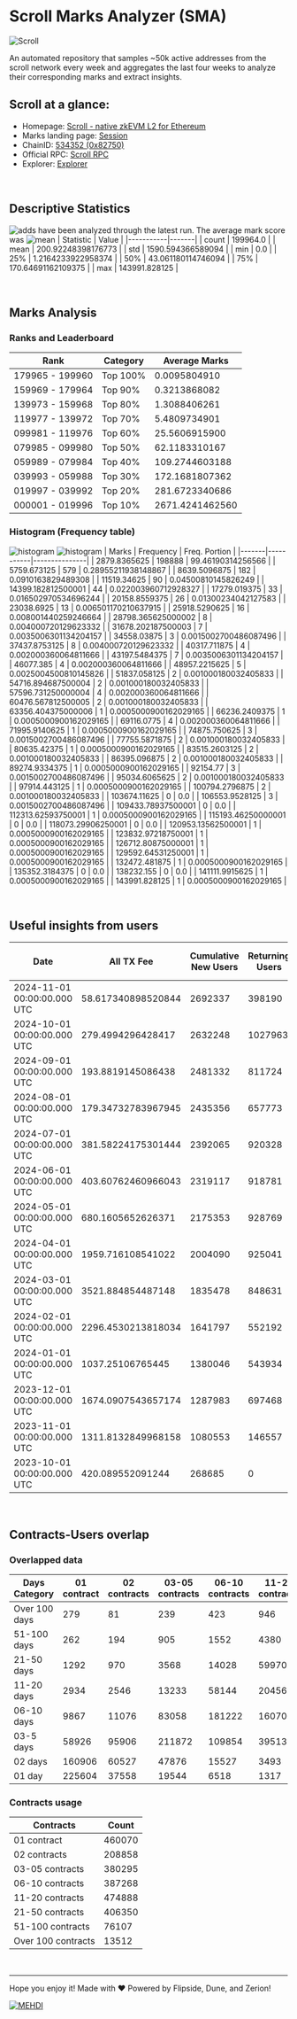 # Scroll Marks Analyzer (SMA)

![Scroll](https://chain-icons.s3.amazonaws.com/scroll.png)

An automated repository that samples ~50k active addresses from the scroll network every week and aggregates the last four weeks to analyze their corresponding marks and extract insights.

## Scroll at a glance:

* Homepage: [Scroll - native zkEVM L2 for Ethereum](https://scroll.io/)
* Marks landing page: [Session](https://scroll.io/sessions)
* ChainID: [534352 (0x82750)](https://chainlist.org/?search=scroll)
* Official RPC: [Scroll RPC](https://rpc.scroll.io)
* Explorer: [Explorer](https://scrollscan.com)

<br>

## Descriptive Statistics
![adds](https://img.shields.io/badge/199964-addresses-yellow) have been analyzed through the latest run.
The average mark score was ![mean](https://img.shields.io/badge/~-200-yellow)
| Statistic | Value |
|-----------|-------|
| count | 199964.0 |
| mean | 200.92248398176773 |
| std | 1590.594366589094 |
| min | 0.0 |
| 25% | 1.2164233922958374 |
| 50% | 43.061180114746094 |
| 75% | 170.64691162109375 |
| max | 143991.828125 |


<br>

## Marks Analysis
### Ranks and Leaderboard
| Rank | Category | Average Marks |
|------|----------|---------------|
| 179965 - 199960 | Top 100% | 0.0095804910 |
| 159969 - 179964 | Top 90% | 0.3213868082 |
| 139973 - 159968 | Top 80% | 1.3088406261 |
| 119977 - 139972 | Top 70% | 5.4809734901 |
| 099981 - 119976 | Top 60% | 25.5606915900 |
| 079985 - 099980 | Top 50% | 62.1183310167 |
| 059989 - 079984 | Top 40% | 109.2744603188 |
| 039993 - 059988 | Top 30% | 172.1681807362 |
| 019997 - 039992 | Top 20% | 281.6723340686 |
| 000001 - 019996 | Top 10% | 2671.4241462560 |


### Histogram (Frequency table)
![histogram](./assets/Histogram.jpeg)
![histogram](./assets/Box.jpeg)
| Marks | Frequency | Freq. Portion |
|-------|-----------|---------------|
| 2879.8365625 | 198888 | 99.46190314256566 |
| 5759.673125 | 579 | 0.28955211938148867 |
| 8639.5096875 | 182 | 0.0910163829489308 |
| 11519.34625 | 90 | 0.04500810145826249 |
| 14399.182812500001 | 44 | 0.022003960712928327 |
| 17279.019375 | 33 | 0.016502970534696244 |
| 20158.8559375 | 26 | 0.01300234042127583 |
| 23038.6925 | 13 | 0.006501170210637915 |
| 25918.5290625 | 16 | 0.008001440259246664 |
| 28798.365625000002 | 8 | 0.004000720129623332 |
| 31678.202187500003 | 7 | 0.0035006301134204157 |
| 34558.03875 | 3 | 0.0015002700486087496 |
| 37437.8753125 | 8 | 0.004000720129623332 |
| 40317.711875 | 4 | 0.002000360064811666 |
| 43197.5484375 | 7 | 0.0035006301134204157 |
| 46077.385 | 4 | 0.002000360064811666 |
| 48957.2215625 | 5 | 0.0025004500810145826 |
| 51837.058125 | 2 | 0.001000180032405833 |
| 54716.894687500004 | 2 | 0.001000180032405833 |
| 57596.731250000004 | 4 | 0.002000360064811666 |
| 60476.567812500005 | 2 | 0.001000180032405833 |
| 63356.404375000006 | 1 | 0.0005000900162029165 |
| 66236.2409375 | 1 | 0.0005000900162029165 |
| 69116.0775 | 4 | 0.002000360064811666 |
| 71995.9140625 | 1 | 0.0005000900162029165 |
| 74875.750625 | 3 | 0.0015002700486087496 |
| 77755.5871875 | 2 | 0.001000180032405833 |
| 80635.42375 | 1 | 0.0005000900162029165 |
| 83515.2603125 | 2 | 0.001000180032405833 |
| 86395.096875 | 2 | 0.001000180032405833 |
| 89274.9334375 | 1 | 0.0005000900162029165 |
| 92154.77 | 3 | 0.0015002700486087496 |
| 95034.6065625 | 2 | 0.001000180032405833 |
| 97914.443125 | 1 | 0.0005000900162029165 |
| 100794.2796875 | 2 | 0.001000180032405833 |
| 103674.11625 | 0 | 0.0 |
| 106553.9528125 | 3 | 0.0015002700486087496 |
| 109433.78937500001 | 0 | 0.0 |
| 112313.62593750001 | 1 | 0.0005000900162029165 |
| 115193.46250000001 | 0 | 0.0 |
| 118073.29906250001 | 0 | 0.0 |
| 120953.13562500001 | 1 | 0.0005000900162029165 |
| 123832.97218750001 | 1 | 0.0005000900162029165 |
| 126712.80875000001 | 1 | 0.0005000900162029165 |
| 129592.64531250001 | 1 | 0.0005000900162029165 |
| 132472.481875 | 1 | 0.0005000900162029165 |
| 135352.3184375 | 0 | 0.0 |
| 138232.155 | 0 | 0.0 |
| 141111.9915625 | 1 | 0.0005000900162029165 |
| 143991.828125 | 1 | 0.0005000900162029165 |


<br>

## Useful insights from users
| Date | All TX Fee | Cumulative New Users | Returning Users | Total Active Users | Total New Users | TXs |
|------|------------|----------------------|-----------------|--------------------|-----------------|-----|
| 2024-11-01 00:00:00.000 UTC | 58.617340898520844 | 2692337 | 398190 | 458279 | 60089 | 2409190 |
| 2024-10-01 00:00:00.000 UTC | 279.4994296428417 | 2632248 | 1027963 | 1178879 | 150916 | 13238685 |
| 2024-09-01 00:00:00.000 UTC | 193.8819145086438 | 2481332 | 811724 | 857700 | 45976 | 8778952 |
| 2024-08-01 00:00:00.000 UTC | 179.34732783967945 | 2435356 | 657773 | 701064 | 43291 | 8644875 |
| 2024-07-01 00:00:00.000 UTC | 381.58224175301444 | 2392065 | 920328 | 993276 | 72948 | 10253423 |
| 2024-06-01 00:00:00.000 UTC | 403.60762460966043 | 2319117 | 918781 | 1062545 | 143764 | 9628384 |
| 2024-05-01 00:00:00.000 UTC | 680.1605652626371 | 2175353 | 928769 | 1100032 | 171263 | 10995938 |
| 2024-04-01 00:00:00.000 UTC | 1959.716108541022 | 2004090 | 925041 | 1093653 | 168612 | 8821687 |
| 2024-03-01 00:00:00.000 UTC | 3521.884854487148 | 1835478 | 848631 | 1042312 | 193681 | 10061465 |
| 2024-02-01 00:00:00.000 UTC | 2296.4530213818034 | 1641797 | 552192 | 813943 | 261751 | 7176974 |
| 2024-01-01 00:00:00.000 UTC | 1037.25106765445 | 1380046 | 543934 | 635997 | 92063 | 4857519 |
| 2023-12-01 00:00:00.000 UTC | 1674.0907543657174 | 1287983 | 697468 | 904898 | 207430 | 4337003 |
| 2023-11-01 00:00:00.000 UTC | 1311.8132849968158 | 1080553 | 146557 | 958425 | 811868 | 4189842 |
| 2023-10-01 00:00:00.000 UTC | 420.089552091244 | 268685 | 0 | 268685 | 268685 | 1798417 |


<br>

## Contracts-Users overlap

### Overlapped data
| Days Category | 01 contract | 02 contracts | 03-05 contracts | 06-10 contracts | 11-20 contracts | 21-50 contracts | 51-100 contracts | Over 100 contracts | Sum   |
|---------------|-------------|--------------|-----------------|-----------------|-----------------|-----------------|------------------|--------------------|-------|
| Over 100 days | 279 | 81 | 239 | 423 | 946 | 3486 | 6715 | 6112 | 18281 |
| 51-100 days | 262 | 194 | 905 | 1552 | 4380 | 14196 | 19138 | 4910 | 45537 |
| 21-50 days | 1292 | 970 | 3568 | 14028 | 59970 | 143834 | 38048 | 2298 | 264008 |
| 11-20 days | 2934 | 2546 | 13233 | 58144 | 204569 | 186632 | 10538 | 159 | 478755 |
| 06-10 days | 9867 | 11076 | 83058 | 181222 | 160700 | 50131 | 1487 | 20 | 497561 |
| 03-5 days | 58926 | 95906 | 211872 | 109854 | 39513 | 7190 | 156 | 0 | 523417 |
| 02 days | 160906 | 60527 | 47876 | 15527 | 3493 | 616 | 15 | 0 | 288960 |
| 01 day | 225604 | 37558 | 19544 | 6518 | 1317 | 265 | 10 | 13 | 290829 |

### Contracts usage
| Contracts          | Count   |
|--------------------|---------|
| 01 contract | 460070 |
| 02 contracts | 208858 |
| 03-05 contracts | 380295 |
| 06-10 contracts | 387268 |
| 11-20 contracts | 474888 |
| 21-50 contracts | 406350 |
| 51-100 contracts | 76107 |
| Over 100 contracts | 13512 |


<br>

---
Hope you enjoy it!
Made with ❤️ Powered by Flipside, Dune, and Zerion!

[![MEHDI](https://img.shields.io/badge/M%CE%9EHDI-Zerion-darkblue)](https://flipsidecrypto.xyz/efer/)